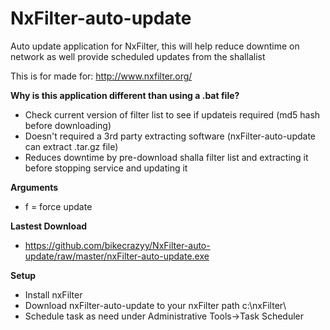 # NxFilter-auto-update
Auto update application for NxFilter, this will help reduce downtime on network as well provide scheduled updates from the shallalist

This is for made for: http://www.nxfilter.org/

**Why is this application different than using a .bat file?**
- Check current version of filter list to see if updateis required (md5 hash before downloading)
- Doesn't required a 3rd party extracting software (nxFilter-auto-update can extract .tar.gz file)
- Reduces downtime by pre-download shalla filter list and extracting it before stopping service and updating it

**Arguments**
- f = force update

**Lastest Download**
- https://github.com/bikecrazyy/NxFilter-auto-update/raw/master/nxFilter-auto-update.exe


**Setup**
- Install nxFilter
- Download nxFilter-auto-update to your nxFilter path c:\nxFilter\
- Schedule task as need under Administrative Tools->Task Scheduler

